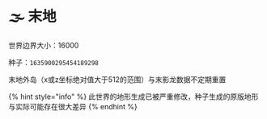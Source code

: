 # 🌫️ 末地

世界边界大小：16000

种子：`1635900295454189298`

末地外岛（x或z坐标绝对值大于512的范围）与末影龙数据不定期重置

{% hint style="info" %}
此世界的地形生成已被严重修改，种子生成的原版地形与实际可能存在很大差异
{% endhint %}
